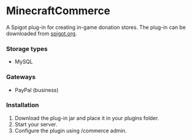 # MinecraftCommerce
A Spigot plug-in for creating in-game donation stores. The plug-in can be downloaded from [spigot.org](https://spigot.org).

### Storage types
* MySQL

### Gateways
* PayPal (business)

### Installation
1. Download the plug-in jar and place it in your plugins folder.
2. Start your server.
3. Configure the plugin using /commerce admin.
